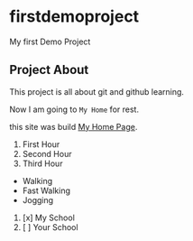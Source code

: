 # firstdemoproject
My first Demo Project

## Project About
This project is all about git and github learning.

Now I am going to `My Home` for rest.

this site was build [My Home Page](https://www.google.com/).

1.  First Hour
2.  Second Hour
3.  Third Hour
- Walking
- Fast Walking
- Jogging
  
1. [x] My School
2. [ ] Your School

